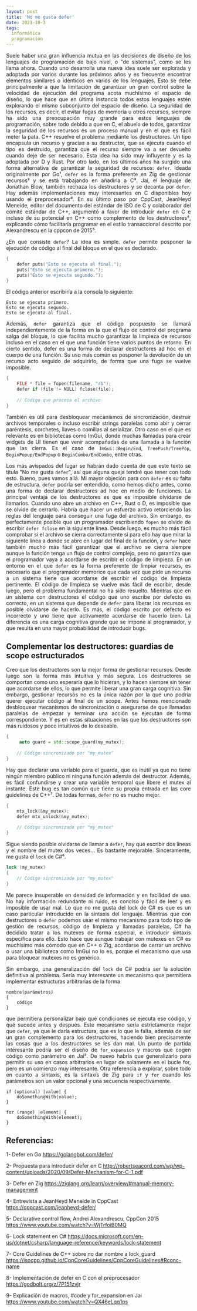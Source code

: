 ```yaml
---
layout: post
title: 'No me gusta defer'
date: 2021-10-3
tags:
  informática
  programación
---
```

<p style='text-align: justify;'>Suele haber una gran influencia mutua en las decisiones de diseño de los lenguajes de programación de bajo nivel, o "de sistemas", como se les llama ahora. Cuando uno desarrolla una nueva idea suele ser explorada y adoptada por varios durante los próximos años y es frecuente encontrar elementos similares o idénticos en varios de los lenguajes. Esto se debe principalmente a que la limitación de garantizar un gran control sobre la velocidad de ejecución del programa acota muchísimo el espacio de diseño, lo que hace que en última instancia todos estos lenguajes estén explorando el mismo subconjunto del espacio de diseño. La seguridad de los recursos, es decir, el evitar fugas de memoria u otros recursos, siempre ha sido una preocupación muy grande para estos lenguajes de programación, sobre todo debido a que en C, el abuelo de todos, garantizar la seguridad de los recursos es un proceso manual y en el que es fácil meter la pata. C++ resuelve el problema mediante los destructores. Un tipo encapsula un recurso y gracias a su destructor, que se ejecuta cuando el tipo es destruido, garantiza que el recurso siempre va a ser devuelto cuando deje de ser necesario. Esta idea ha sido muy influyente y es la adoptada por D y Rust. Por otro lado, en los últimos años ha surgido una forma alternativa de garantizar la seguridad de recursos: <code>defer</code>. Ideada originalmente por Go¹, <code>defer</code> es la forma preferente en Zig de gestionar recursos² y se está trabajando en añadirla a C³. Jai, el lenguaje de Jonathan Blow, también rechaza los destructores y se decanta por <code>defer</code>. Hay además implementaciones muy interesantes en C disponibles hoy usando el preprocesador⁸. En su último paso por CppCast, JeanHeyd Meneide, editor del documento del estándar de ISO de C y colaborador del comité estándar de C++, argumentó a favor de introducir <code>defer</code> en C e incluso de su potencial en C++ como complemento de los destructores⁴, explicando cómo facilitaría programar en el estilo transaccional descrito por Alexandrescu en la cppcon de 2015⁵.</p>

<p style='text-align: justify;'>¿En qué consiste <code>defer</code>? La idea es simple. <code>defer</code> permite posponer la ejecución de código al final del bloque en el que es declarado.</p>

```c
{
    defer puts("Esto se ejecuta al final.");
    puts("Esto se ejecuta primero.");
    puts("Esto se ejecuta segundo.");
}
```

<p style='text-align: justify;'>El código anterior escribiría a la consola lo siguiente:</p>

```
Esto se ejecuta primero.
Esto se ejecuta segundo.
Esto se ejecuta al final.
```

<p style='text-align: justify;'>Además, <code>defer</code> garantiza que el código pospuesto se llamará independientemente de la forma en la que el flujo de control del programa salga del bloque, lo que facilita mucho garantizar la limpieza de recursos incluso en el caso en el que una función tiene varios puntos de retorno. En cierto sentido, defer es una forma de declarar destructores ad hoc en el cuerpo de una función. Su uso más común es posponer la devolución de un recurso acto seguido de adquirirlo, de forma que una fuga se vuelve imposible.</p>

```c
{
    FILE * file = fopen(filename, "rb");
    defer if (file != NULL) fclose(file);
	
    // Código que procesa el archivo
}
```

<p style='text-align: justify;'>También es útil para desbloquear mecanismos de sincronización, destruir archivos temporales o incluso escribir strings paralelas como abir y cerrar paréntesis, corchetes, llaves o comillas al serializar. Otro caso en el que es relevante es en bibliotecas como ImGui, donde muchas llamadas para crear widgets de UI tienen que venir acompañadas de una llamada a la función que las cierra. Es el caso de <code>ImGui::Begin/End</code>, <code>TreePush/TreePop</code>, <code>BeginPopup/EndPopup</code> o <code>BeginCombo/EndCombo</code>, entre otras.</p>

<p style='text-align: justify;'>Los más avispados del lugar se habrán dado cuenta de que este texto se titula "No me gusta <code>defer</code>", así que alguna queja tendré que tener con todo esto. Bueno, pues vamos allá. Mi mayor objeción para con <code>defer</code> es su falta de estructura. <code>defer</code> podría ser entendido, como hemos dicho antes, como una forma de declarar destructores ad hoc en medio de funciones. La principal ventaja de los destructores es que es imposible olvidarse de llamarlos. Cuando uno abre un archivo en C++, Rust o D, es imposible que se olvide de cerrarlo. Habría que hacer un esfuerzo activo retorciendo las reglas del lenguaje para conseguir una fuga del archivo. Sin embargo, es perfectamente posible que un programador escribiendo <code>fopen</code> se olvide de escribir <code>defer fclose</code> en la siguiente línea. Desde luego, es mucho más fácil comprobar si el archivo se cierra correctamente si para ello hay que mirar la siguiente línea a donde se abre en lugar del final de la función, y <code>defer</code> hace también mucho más fácil garantizar que el archivo se cierra siempre aunque la función tenga un flujo de control complejo, pero no garantiza que el programador vaya a acordarse de escribir el código de limpieza. En un entorno en el que <code>defer</code> es la forma preferente de limpiar recursos, es necesario que el programador memorice que cada vez que pide un recurso a un sistema tiene que acordarse de escribir el código de limpieza pertinente. El código de limpieza se vuelve más fácil de escribir, desde luego, pero el problema fundamental no ha sido resuelto. Mientras que en un sistema con destructores el código que uno escribe por defecto es correcto, en un sistema que depende de <code>defer</code> para liberar los recursos es posible olvidarse de hacerlo. Es más, el código escrito por defecto es incorrecto y uno tiene que activamente acordarse de hacerlo bien. La diferencia es una carga cognitiva grande que se impone al programador, y que resulta en una mayor probabilidad de introducir bugs.</p>

## Complementar los destructores: guardias de scope estructurados

<p style='text-align: justify;'>Creo que los destructores son la mejor forma de gestionar recursos. Desde luego son la forma más intuitiva y más segura. Los destructores se comportan como uno esperaría que lo hicieran, y lo hacen siempre sin tener que acordarse de ellos, lo que permite liberar una gran carga cognitiva. Sin embargo, gestionar recursos no es la única razón por la que uno podría querer ejecutar código al final de un scope. Antes hemos mencionado desbloquear mecanismos de sincronización o asegurarse de que llamadas paralelas de empezar y terminar una acción se ejecutan de forma correspondiente. Y es en estas situaciones en las que los destructores son más ruidosos y poco intuitivos de lo deseable.</p>

```cpp
{
     auto guard = std::scope_guard(my_mutex);
	 
    // Código sincronizado por "my_mutex"
}
```

<p style='text-align: justify;'>Hay que declarar una variable para el guarda, que es inútil ya que no tiene ningún miembro público ni ninguna función además del destructor. Además, es fácil confundirse y crear una variable temporal que libere el mutex al instante. Este bug es tan común que tiene su propia entrada en las core guidelines de C++⁷. De todas formas, <code>defer</code> no es mucho mejor.</p>

```c
{
    mtx_lock(&my_mutex);
    defer mtx_unlock(&my_mutex);
	
    // Código sincronizado por "my_mutex"
}
```

<p style='text-align: justify;'>Sigue siendo posible olvidarse de llamar a <code>defer</code>, hay que escribir dos líneas y el nombre del mutex dos veces… Es bastante mejorable. Sinceramente, me gusta el <code>lock</code> de C#⁶.</p>

```c#
lock (my_mutex)
{
    // Código sincronizado por "my_mutex"
}
```

<p style='text-align: justify;'>Me parece insuperable en densidad de información y en facilidad de uso. No hay información redundante ni ruido, es conciso y fácil de leer y es imposible de usar mal. Lo que no me gusta del lock de C# es que es un caso particular introducido en la sintaxis del lenguaje. Mientras que con destructores o <code>defer</code> podemos usar el mismo mecanismo para todo tipo de gestión de recursos, código de limpieza y llamadas paralelas, C# ha decidido tratar a los mutexes de forma especial, e introducir sintaxis específica para ello. Esto hace que aunque trabajar con mutexes en C# es muchísimo más cómodo que en C++ o Zig, acordarse de cerrar un archivo o usar una biblioteca como ImGui no lo es, porque el mecanismo que usa para bloquear mutexes no es genérico.</p>

<p style='text-align: justify;'>Sin embargo, una generalización del <code>lock</code> de C# podría ser la solución definitiva al problema. Sería muy interesante un mecanismo que permitiera implementar estructuras arbitrarias de la forma</p>

```
nombre(parámetros)
{
    código
}
```

<p style='text-align: justify;'>que permitiera personalizar bajo qué condiciones se ejecuta ese código, y qué sucede antes y después. Este mecanismo sería estrictamente mejor que <code>defer</code>, ya que le daría estructura, que es lo que le falta, además de ser un gran complemento para los destructores, haciendo bien precisamente las cosas que a los destructores se les dan mal. Un punto de partida interesante podría ser el diseño de <code>for_expansion</code> y macros que cogen código como parámetro en Jai⁹. De nuevo habría que generalizarlo para permitir su uso en casos arbitrarios en lugar de solamente en el bucle for, pero es un comienzo muy interesante. Otra referencia a explorar, sobre todo en cuanto a sintaxis, es la sintaxis de Zig para <code>if</code> y <code>for</code> cuando los parámetros son un valor opcional y una secuencia respectivamente.</p>

```zig
if (optional) |value| {
    doSomethingWith(value);
}

for (range) |element| {
    doSomethingWith(element);
}
```

## Referencias:

1- Defer en Go <a href="https://golangbot.com/defer/">https://golangbot.com/defer/</a>

2- Propuesta para introducir defer en C <a href="http://robertseacord.com/wp/wp-content/uploads/2020/09/Defer-Mechanism-for-C-1.pdf">http://robertseacord.com/wp/wp-content/uploads/2020/09/Defer-Mechanism-for-C-1.pdf</a>

3- Defer en Zig <a href="https://ziglang.org/learn/overview/#manual-memory-management">https://ziglang.org/learn/overview/#manual-memory-management</a>

4- Entrevista a JeanHeyd Meneide in CppCast <a href="https://cppcast.com/jeanheyd-defer/">https://cppcast.com/jeanheyd-defer/</a>

5- Declarative control flow, Andrei Alexandrescu, CppCon 2015 <a href="https://www.youtube.com/watch?v=WjTrfoiB0MQ">https://www.youtube.com/watch?v=WjTrfoiB0MQ</a>

6- Lock statement en C# <a href="https://docs.microsoft.com/en-us/dotnet/csharp/language-reference/keywords/lock-statement">https://docs.microsoft.com/en-us/dotnet/csharp/language-reference/keywords/lock-statement</a>

7- Core Guidelines de C++ sobre no dar nombre a lock_guard  <a href="https://isocpp.github.io/CppCoreGuidelines/CppCoreGuidelines#Rconc-name">https://isocpp.github.io/CppCoreGuidelines/CppCoreGuidelines#Rconc-name</a>

8- Implementación de defer en C con el preprocesador <a href="https://godbolt.org/z/7P151zvjr">https://godbolt.org/z/7P151zvjr</a>

9- Explicación de macros, #code y for_expansion en Jai <a href="https://www.youtube.com/watch?v=QX46eLqq1ps">https://www.youtube.com/watch?v=QX46eLqq1ps</a>
